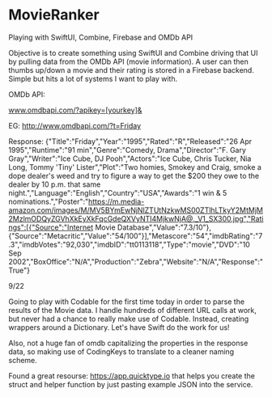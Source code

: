 # MovieRanker
Playing with SwiftUI, Combine, Firebase and OMDb API

Objective is to create something using SwiftUI and Combine driving that UI by pulling data from the OMDb API (movie information). 
A user can then thumbs up/down a movie and their rating is stored in a Firebase backend. Simple but hits a lot of systems I 
want to play with.

OMDb API:

www.omdbapi.com/?apikey=[yourkey]&

EG:
http://www.omdbapi.com/?t=Friday

Response:
{"Title":"Friday","Year":"1995","Rated":"R","Released":"26 Apr 1995","Runtime":"91 min","Genre":"Comedy, Drama","Director":"F. Gary Gray","Writer":"Ice Cube, DJ Pooh","Actors":"Ice Cube, Chris Tucker, Nia Long, Tommy 'Tiny' Lister","Plot":"Two homies, Smokey and Craig, smoke a dope dealer's weed and try to figure a way to get the $200 they owe to the dealer by 10 p.m. that same night.","Language":"English","Country":"USA","Awards":"1 win & 5 nominations.","Poster":"https://m.media-amazon.com/images/M/MV5BYmEwNjNlZTUtNzkwMS00ZTlhLTkyY2MtMjM2MzlmODQyZGVhXkEyXkFqcGdeQXVyNTI4MjkwNjA@._V1_SX300.jpg","Ratings":[{"Source":"Internet Movie Database","Value":"7.3/10"},{"Source":"Metacritic","Value":"54/100"}],"Metascore":"54","imdbRating":"7.3","imdbVotes":"92,030","imdbID":"tt0113118","Type":"movie","DVD":"10 Sep 2002","BoxOffice":"N/A","Production":"Zebra","Website":"N/A","Response":"True"}

9/22

Going to play with Codable for the first time today in order to parse the results of the Movie data. I handle hundreds of different URL calls at work, but never had a chance to really make use of Codable. Instead, creating wrappers around a Dictionary. Let's have Swift do the work for us!

Also, not a huge fan of omdb capitalizing the properties in the response data, so making use of CodingKeys to translate to a cleaner naming scheme.

Found a great resourse: https://app.quicktype.io that helps you create the struct and helper function by just pasting example JSON into the service.
